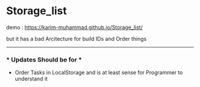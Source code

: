 # Storage_list

demo :  https://karim-muhammad.github.io/Storage_list/

but it has a bad Arcitecture for build IDs and Order things
__________

### * Updates Should be for *
- Order Tasks in LocalStorage and is at least sense for Programmer to understand it
